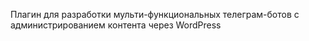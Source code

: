 Плагин для разработки мульти-функциональных телеграм-ботов с администрированием контента через WordPress
